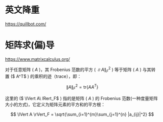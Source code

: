 



# 英文降重

https://quillbot.com/

# 矩阵求(偏)导

https://www.matrixcalculus.org/

对于任意矩阵 \( $A$ \)，其 Frobenius 范数的平方 \( $\lVert A \rVert^2_F$ \) 等于矩阵 \( $A$ \) 与其转置 \($ A^T$ \) 的乘积的迹（trace），即：

$$
\lVert A \rVert^2_F = \text{tr}\{AA^T\}
$$

这里的 \($ \lVert A\ lRert_F$ \) 指的是矩阵 \( $A$ \) 的 Frobenius 范数(一种度量矩阵大小的方式)，它定义为矩阵元素的平方和的平方根：

$$
\lVert A \rVert_F = \sqrt{\sum_{i=1}^{m}\sum_{j=1}^{n} |a_{ij}|^2}
$$
